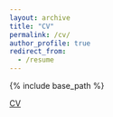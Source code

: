 ```yaml
---
layout: archive
title: "CV"
permalink: /cv/
author_profile: true
redirect_from:
  - /resume
---
```


{% include base_path %}

[CV](https://drive.google.com/file/d/1ZdiT_Fo01tnyFNV7BBLW_dTG-yApjjzB/view?usp=sharing)